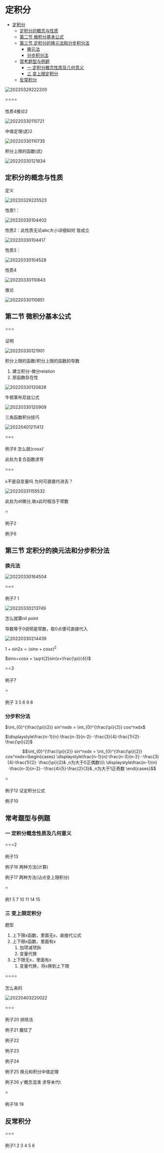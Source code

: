 # 定积分

- [定积分](#定积分)
  - [定积分的概念与性质](#定积分的概念与性质)
  - [第二节 微积分基本公式](#第二节-微积分基本公式)
  - [第三节 定积分的换元法和分步积分法](#第三节-定积分的换元法和分步积分法)
    - [换元法](#换元法)
    - [分步积分法](#分步积分法)
  - [常考题型与例题](#常考题型与例题)
    - [一 定积分概念性质及几何意义](#一-定积分概念性质及几何意义)
    - [三 变上限定积分](#三-变上限定积分)
  - [反常积分](#反常积分)

![20220329222200](https://raw.githubusercontent.com/Logible/Image/main/note_image/20220329222200.png)

⭐⭐⭐⭐

性质4推论2

![20220330110721](https://raw.githubusercontent.com/Logible/Image/main/note_image/20220330110721.png)

中值定理(武)2

![20220330110735](https://raw.githubusercontent.com/Logible/Image/main/note_image/20220330110735.png)

积分上限的函数(武)

![20220330121834](https://raw.githubusercontent.com/Logible/Image/main/note_image/20220330121834.png)

## 定积分的概念与性质

定义

![20220329225523](https://raw.githubusercontent.com/Logible/Image/main/note_image/20220329225523.png)

性质1：

![20220330104402](https://raw.githubusercontent.com/Logible/Image/main/note_image/20220330104402.png)

性质2：此性质无论abc大小详细如何 皆成立

![20220330104417](https://raw.githubusercontent.com/Logible/Image/main/note_image/20220330104417.png)

性质3：

![20220330104528](https://raw.githubusercontent.com/Logible/Image/main/note_image/20220330104528.png)

性质4

![20220330110643](https://raw.githubusercontent.com/Logible/Image/main/note_image/20220330110643.png)

推论

![20220330110651](https://raw.githubusercontent.com/Logible/Image/main/note_image/20220330110651.png)

## 第二节 微积分基本公式

⭐⭐⭐

证明

![20220330121901](https://raw.githubusercontent.com/Logible/Image/main/note_image/20220330121901.png)

积分上限的函数/积分上限的函数的导数

1. 建立积分-微分relation
2. 原函数存在性

![20220330120828](https://raw.githubusercontent.com/Logible/Image/main/note_image/20220330120828.png)

牛顿莱布尼兹公式

![20220330120909](https://raw.githubusercontent.com/Logible/Image/main/note_image/20220330120909.png)

三角函数积分技巧

![20220401211412](https://raw.githubusercontent.com/Logible/Image/main/note_image/20220401211412.png)

⭐=⭐

例子8 怎么就(cosx)'

此处为复合函数求导

⭐=⭐

x不是自变量吗 为何可直接代进去？

![20220331155532](https://raw.githubusercontent.com/Logible/Image/main/note_image/20220331155532.png)

此处为dt微分,故x此时相当于常数

⭐

例子2

例子6

## 第三节 定积分的换元法和分步积分法

### 换元法

![20220330164504](https://raw.githubusercontent.com/Logible/Image/main/note_image/20220330164504.png)

⭐=⭐

例子7 1

![20220330213749](https://raw.githubusercontent.com/Logible/Image/main/note_image/20220330213749.png)

怎么就算nil point

导数等于0说明是常数，取0点便可直接代入

![20220330214439](https://raw.githubusercontent.com/Logible/Image/main/note_image/20220330214439.png)

$1+sin2x = (sinx + cosx)^2$

$sinx+cosx = \sqrt{2}sin(x+\frac{\pi}{4})$

⭐⭐3

例子7

⭐

例子 3 5 6 9 8

### 分步积分法

$\int_{0}^{\frac{\pi}{2}} sin^nxdx = \int_{0}^{\frac{\pi}{2}} cos^nxdx$

$\displaystyle\frac{n-1}{n}·\frac{n-3}{n-2}···\frac{3}{4}·\frac{1}{2}· \frac{\pi}{2}$

$$\int_{0}^{\frac{\pi}{2}} sin^nxdx = \int_{0}^{\frac{\pi}{2}} cos^nxdx=\begin{cases}
\displaystyle\frac{n-1}{n}·\frac{n-3}{n-2}···\frac{3}{4}·\frac{1}{2}· \frac{\pi}{2}& ,n为大于0正偶数\\\\
\displaystyle\frac{n-1}{n}·\frac{n-3}{n-2}···\frac{4}{5}·\frac{2}{3}& ,n为大于1正奇数
\end{cases}$$

⭐

例子12 证定积分公式

例子10

## 常考题型与例题

### 一 定积分概念性质及几何意义

⭐⭐⭐2

例子13

例子16 两种方法(计算)

例子17 两种方法(沾点变上限积分)

⭐

例1 5 7 10 11 14 15

### 三 变上限定积分

题型

1. 上下限x函数，里面无x，直接代公式
2. 上下限x函数，里面有x
   1. 加项减项拆
   2. 变量代换
3. 上下限无x，里面有x
   1. 变量代换，将x换到上下限

⭐⭐⭐⭐

怎么来的

![20220403220022](https://raw.githubusercontent.com/Logible/Image/main/note_image/20220403220022.png)

⭐⭐⭐

例子20 排除法

例子21 魔怔了

例子22

例子23

例子24

例子25 换元和积分中值定理

例子26 y'概念混淆 求导未代t

⭐

例子18 19

## 反常积分

⭐⭐⭐

例子1 2 3 4 5 6
